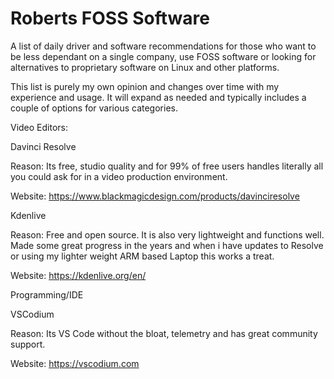 # Roberts FOSS Software
A list of daily driver and software recommendations for those who want to be less dependant on a single company, use FOSS software or looking for alternatives to proprietary software on Linux and other platforms.

This list is purely my own opinion and changes over time with my experience and usage. It will expand as needed and typically includes a couple of options for various categories.

Video Editors:

Davinci Resolve

Reason:
Its free, studio quality and for 99% of free users handles literally all you could ask for in a video production environment. 

Website: https://www.blackmagicdesign.com/products/davinciresolve

Kdenlive

Reason:
Free and open source. It is also very lightweight and functions well. Made some great progress in the years and when i have updates to Resolve or using my lighter weight ARM based Laptop this works a treat.

Website: https://kdenlive.org/en/

Programming/IDE

VSCodium

Reason:
Its VS Code without the bloat, telemetry and has great community support. 

Website: https://vscodium.com
